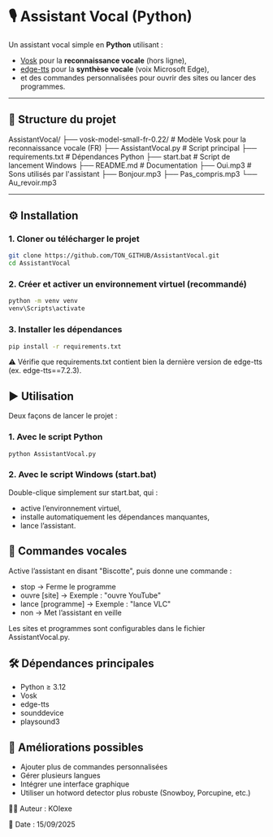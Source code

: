 # 🎙️ Assistant Vocal (Python)

Un assistant vocal simple en **Python** utilisant :
- [Vosk](https://alphacephei.com/vosk/) pour la **reconnaissance vocale** (hors ligne),
- [edge-tts](https://github.com/rany2/edge-tts) pour la **synthèse vocale** (voix Microsoft Edge),
- et des commandes personnalisées pour ouvrir des sites ou lancer des programmes.

---

## 📂 Structure du projet

AssistantVocal/
  ├── vosk-model-small-fr-0.22/ # Modèle Vosk pour la reconnaissance vocale (FR)
  ├── AssistantVocal.py # Script principal
  ├── requirements.txt # Dépendances Python
  ├── start.bat # Script de lancement Windows
  ├── README.md # Documentation
  ├── Oui.mp3 # Sons utilisés par l'assistant
  ├── Bonjour.mp3
  ├── Pas_compris.mp3
  └── Au_revoir.mp3

---

## ⚙️ Installation

### 1. Cloner ou télécharger le projet
```bash
git clone https://github.com/TON_GITHUB/AssistantVocal.git
cd AssistantVocal
```

### 2. Créer et activer un environnement virtuel (recommandé)
```bash
python -m venv venv
venv\Scripts\activate
```

### 3. Installer les dépendances
```bash
pip install -r requirements.txt
```
⚠️ Vérifie que requirements.txt contient bien la dernière version de edge-tts (ex. edge-tts==7.2.3).

## ▶️ Utilisation
Deux façons de lancer le projet :

### 1. Avec le script Python
```bash
python AssistantVocal.py
```
### 2. Avec le script Windows (start.bat)
Double-clique simplement sur start.bat, qui :
* active l’environnement virtuel,
* installe automatiquement les dépendances manquantes,
* lance l’assistant.

## 🎤 Commandes vocales
Active l’assistant en disant "Biscotte", puis donne une commande :
* stop → Ferme le programme
* ouvre [site] → Exemple : "ouvre YouTube"
* lance [programme] → Exemple : "lance VLC"
* non → Met l’assistant en veille

Les sites et programmes sont configurables dans le fichier AssistantVocal.py.

## 🛠️ Dépendances principales
* Python ≥ 3.12
* Vosk
* edge-tts
* sounddevice
* playsound3

## 🚀 Améliorations possibles
* Ajouter plus de commandes personnalisées
* Gérer plusieurs langues
* Intégrer une interface graphique
* Utiliser un hotword detector plus robuste (Snowboy, Porcupine, etc.)

👨‍💻 Auteur : KOIexe

📅 Date : 15/09/2025
